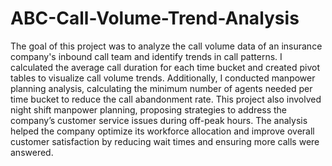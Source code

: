 # ABC-Call-Volume-Trend-Analysis
The goal of this project was to analyze the call volume data of an insurance company's inbound call team and identify trends in call patterns. I calculated the average call duration for each time bucket and created pivot tables to visualize call volume trends. Additionally, I conducted manpower planning analysis, calculating the minimum number of agents needed per time bucket to reduce the call abandonment rate. This project also involved night shift manpower planning, proposing strategies to address the company’s customer service issues during off-peak hours. The analysis helped the company optimize its workforce allocation and improve overall customer satisfaction by reducing wait times and ensuring more calls were answered.
